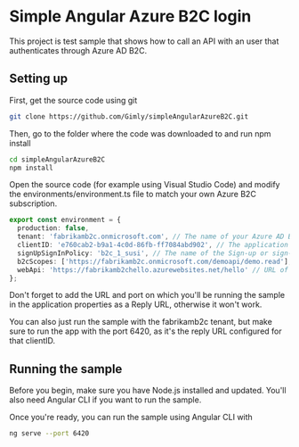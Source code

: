 # Simple Angular Azure B2C login

This project is test sample that shows how to call an API with an user that authenticates through Azure AD B2C.

## Setting up
First, get the source code using git
```Bash
git clone https://github.com/Gimly/simpleAngularAzureB2C.git
```

Then, go to the folder where the code was downloaded to and run npm install
```Bash
cd simpleAngularAzureB2C
npm install
```

Open the source code (for example using Visual Studio Code) and modify the environments/environment.ts file to match your own Azure B2C subscription.

```TypeScript
export const environment = {
  production: false,
  tenant: 'fabrikamb2c.onmicrosoft.com', // The name of your Azure AD B2C Tenant
  clientID: 'e760cab2-b9a1-4c0d-86fb-ff7084abd902', // The application ID
  signUpSignInPolicy: 'b2c_1_susi', // The name of the Sign-up or sign-in policy
  b2cScopes: ['https://fabrikamb2c.onmicrosoft.com/demoapi/demo.read'], // A scope that you will setup in the Application 
  webApi: 'https://fabrikamb2chello.azurewebsites.net/hello' // URL of a web api
};
```
Don't forget to add the URL and port on which you'll be running the sample in the application properties as a Reply URL, otherwise it won't work.

You can also just run the sample with the fabrikamb2c tenant, but make sure to run the app with the port 6420, as it's the reply URL configured for that clientID.

## Running the sample
Before you begin, make sure you have Node.js installed and updated. You'll also need Angular CLI if you want to run the sample.

Once you're ready, you can run the sample using Angular CLI with

```Bash
ng serve --port 6420
```
